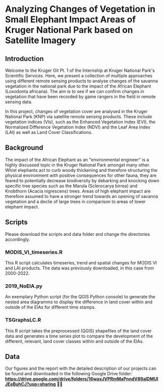 # Analyzing Changes of Vegetation in Small Elephant Impact Areas of Kruger National Park based on Satellite Imagery
## Introduction
Welcome to the Kruger Git Pt. 1 of the Internship at Kruger National Park's Scientific Services. Here, we present a collection of multiple approaches 
using different remote sensing products to analyse changes of the savanna vegetation in the national park due to the impact of the African Elephant (Loxodonta africana). The aim is to see if we can confirm changes in vegetation that have been recorded by game rangers in the field in remote sensing data.

In this project, changes of vegetation cover are analysed in the Kruger National Park (KNP) via satellite remote sensing products. These include vegetation indices (VIs), such as the Enhanced Vegetation Index (EVI), the Normalized Difference Vegetation Index (NDVI) and the Leaf Area Index (LAI) as well as Land Cover Classifications. 

## Background
The impact of the African Elephant as an "environmental engineer" is a highly discussed topic in the Kruger National Park amongst many other. Whist elephants act to 
curb woody thickening and therefore structuring the physical environment with positive consequences for other fauna, they are feared to potentially decrease biodiversity
by debarking and knocking down specific tree species such as the Marula (Sclerocarya birrea) and Knobthorn (Acacia nigrescens) trees. Areas of high elephant impact are therefore assumed to have a stronger trend towards an opening of savanna vegetation and a declie of large trees in comparison to areas of lower elephant impact.

## Scripts
Please download the scripts and data folder and change the directories accordingly.

### MODIS_VI_timeseries.R
This R script calculates timeseries, trend and spatial changes for MODIS VI and LAI products. The data was previously downloaded, in this case from 2000-2022.

### 2019_NoElA.py
An exemplary Python script (for the QGIS Python console) to generate the nested area diagramms to display the difference in land cover within and outside of the EIAs for different time stamps.

### TSGraphsLC.R
This R script takes the preprocessed (QGIS) shapefiles of the land cover data and generates a time series plot to compare the development of the different, relevant, land cover classes within and outside of the EIAs.

## Data
Our figures and the report with the detailed description of our projects can be found and downloaded in the following Google Drive folder:
**https://drive.google.com/drive/folders/16waxJVPRmMaPnndV89alDMUIJEeBuhCJ?usp=sharing** 🌳🐘
